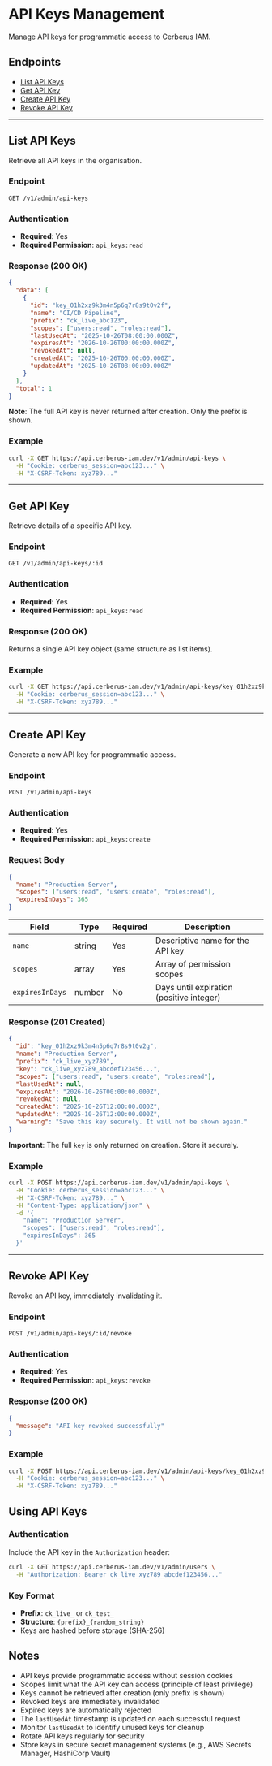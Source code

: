 # API Keys Management

Manage API keys for programmatic access to Cerberus IAM.

## Endpoints

- [List API Keys](#list-api-keys)
- [Get API Key](#get-api-key)
- [Create API Key](#create-api-key)
- [Revoke API Key](#revoke-api-key)

---

## List API Keys

Retrieve all API keys in the organisation.

### Endpoint

```
GET /v1/admin/api-keys
```

### Authentication

- **Required**: Yes
- **Required Permission**: `api_keys:read`

### Response (200 OK)

```json
{
  "data": [
    {
      "id": "key_01h2xz9k3m4n5p6q7r8s9t0v2f",
      "name": "CI/CD Pipeline",
      "prefix": "ck_live_abc123",
      "scopes": ["users:read", "roles:read"],
      "lastUsedAt": "2025-10-26T08:00:00.000Z",
      "expiresAt": "2026-10-26T00:00:00.000Z",
      "revokedAt": null,
      "createdAt": "2025-10-26T00:00:00.000Z",
      "updatedAt": "2025-10-26T08:00:00.000Z"
    }
  ],
  "total": 1
}
```

**Note**: The full API key is never returned after creation. Only the prefix is shown.

### Example

```bash
curl -X GET https://api.cerberus-iam.dev/v1/admin/api-keys \
  -H "Cookie: cerberus_session=abc123..." \
  -H "X-CSRF-Token: xyz789..."
```

---

## Get API Key

Retrieve details of a specific API key.

### Endpoint

```
GET /v1/admin/api-keys/:id
```

### Authentication

- **Required**: Yes
- **Required Permission**: `api_keys:read`

### Response (200 OK)

Returns a single API key object (same structure as list items).

### Example

```bash
curl -X GET https://api.cerberus-iam.dev/v1/admin/api-keys/key_01h2xz9k3m4n5p6q7r8s9t0v2f \
  -H "Cookie: cerberus_session=abc123..." \
  -H "X-CSRF-Token: xyz789..."
```

---

## Create API Key

Generate a new API key for programmatic access.

### Endpoint

```
POST /v1/admin/api-keys
```

### Authentication

- **Required**: Yes
- **Required Permission**: `api_keys:create`

### Request Body

```json
{
  "name": "Production Server",
  "scopes": ["users:read", "users:create", "roles:read"],
  "expiresInDays": 365
}
```

| Field           | Type   | Required | Description                              |
| --------------- | ------ | -------- | ---------------------------------------- |
| `name`          | string | Yes      | Descriptive name for the API key         |
| `scopes`        | array  | Yes      | Array of permission scopes               |
| `expiresInDays` | number | No       | Days until expiration (positive integer) |

### Response (201 Created)

```json
{
  "id": "key_01h2xz9k3m4n5p6q7r8s9t0v2g",
  "name": "Production Server",
  "prefix": "ck_live_xyz789",
  "key": "ck_live_xyz789_abcdef123456...",
  "scopes": ["users:read", "users:create", "roles:read"],
  "lastUsedAt": null,
  "expiresAt": "2026-10-26T00:00:00.000Z",
  "revokedAt": null,
  "createdAt": "2025-10-26T12:00:00.000Z",
  "updatedAt": "2025-10-26T12:00:00.000Z",
  "warning": "Save this key securely. It will not be shown again."
}
```

**Important**: The full `key` is only returned on creation. Store it securely.

### Example

```bash
curl -X POST https://api.cerberus-iam.dev/v1/admin/api-keys \
  -H "Cookie: cerberus_session=abc123..." \
  -H "X-CSRF-Token: xyz789..." \
  -H "Content-Type: application/json" \
  -d '{
    "name": "Production Server",
    "scopes": ["users:read", "roles:read"],
    "expiresInDays": 365
  }'
```

---

## Revoke API Key

Revoke an API key, immediately invalidating it.

### Endpoint

```
POST /v1/admin/api-keys/:id/revoke
```

### Authentication

- **Required**: Yes
- **Required Permission**: `api_keys:revoke`

### Response (200 OK)

```json
{
  "message": "API key revoked successfully"
}
```

### Example

```bash
curl -X POST https://api.cerberus-iam.dev/v1/admin/api-keys/key_01h2xz9k3m4n5p6q7r8s9t0v2g/revoke \
  -H "Cookie: cerberus_session=abc123..." \
  -H "X-CSRF-Token: xyz789..."
```

## Using API Keys

### Authentication

Include the API key in the `Authorization` header:

```bash
curl -X GET https://api.cerberus-iam.dev/v1/admin/users \
  -H "Authorization: Bearer ck_live_xyz789_abcdef123456..."
```

### Key Format

- **Prefix**: `ck_live_` or `ck_test_`
- **Structure**: `{prefix}_{random_string}`
- Keys are hashed before storage (SHA-256)

## Notes

- API keys provide programmatic access without session cookies
- Scopes limit what the API key can access (principle of least privilege)
- Keys cannot be retrieved after creation (only prefix is shown)
- Revoked keys are immediately invalidated
- Expired keys are automatically rejected
- The `lastUsedAt` timestamp is updated on each successful request
- Monitor `lastUsedAt` to identify unused keys for cleanup
- Rotate API keys regularly for security
- Store keys in secure secret management systems (e.g., AWS Secrets Manager, HashiCorp Vault)
